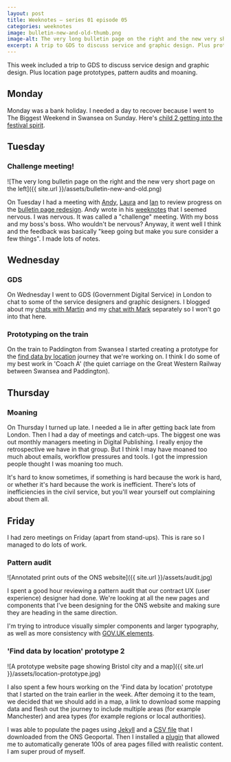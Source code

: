 ```yaml
---
layout: post
title: Weeknotes – series 01 episode 05
categories: weeknotes
image: bulletin-new-and-old-thumb.png
image-alt: The very long bulletin page on the right and the new very short page on the left
excerpt: A trip to GDS to discuss service and graphic design. Plus prototypes, pattern audits and moaning.
---
```


<p class="lede">This week included a trip to GDS to discuss service design and graphic design. Plus location page prototypes, pattern audits and moaning.</p>

## Monday

Monday was a bank holiday. I needed a day to recover because I went to The Biggest Weekend in Swansea on Sunday. Here's [child 2 getting into the festival spirit](https://www.instagram.com/p/BjT41n4BVTY/?taken-by=benjystanton).

## Tuesday

### Challenge meeting!

![The very long bulletin page on the right and the new very short page on the left]({{ site.url }}/assets/bulletin-new-and-old.png)

On Tuesday I had a meeting with [Andy](https://twitter.com/mr_dudders), [Laura](https://twitter.com/lauradee) and [Ian](https://twitter.com/iankent) to review progress on the [bulletin page redesign](http://www.benjystanton.co.uk/dp-prototype-kit/sprint/25/crime-overview/). Andy wrote in his [weeknotes](http://mrdudders.posthaven.com/week-notes-spring-special) that I seemed nervous. I was nervous. It was called a "challenge" meeting. With my boss and my boss's boss. Who wouldn't be nervous? Anyway, it went well I think and the feedback was basically "keep going but make you sure consider a few things". I made lots of notes.

## Wednesday

### GDS

On Wednesday I went to GDS (Government Digital Service) in London to chat to some of the service designers and graphic designers. I blogged about my [chats with Martin](/blog/how-to-start-a-service-design-community) and my [chat with Mark](/blog/kicking-things-off-with-the-graphic-design-team) separately so I won't go into that here.

### Prototyping on the train

On the train to Paddington from Swansea I started creating a prototype for the [find data by location](http://www.benjystanton.co.uk/dp-prototype-kit/sprint/25/geography/local-authorities/bristol/) journey that we're working on. I think I do some of my best work in 'Coach A' (the quiet carriage on the Great Western Railway between Swansea and Paddington).

## Thursday

### Moaning

On Thursday I turned up late. I needed a lie in after getting back late from London. Then I had a day of meetings and catch-ups. The biggest one was out monthly managers meeting in Digital Publishing. I really enjoy the retrospective we have in that group. But I think I may have moaned too much about emails, workflow pressures and tools. I got the impression people thought I was moaning too much.

It's hard to know sometimes, if something is hard because the work is hard, or whether it's hard because the work is inefficient. There's lots of inefficiencies in the civil service, but you'll wear yourself out complaining about them all.

## Friday

I had zero meetings on Friday (apart from stand-ups). This is rare so I managed to do lots of work.

### Pattern audit

![Annotated print outs of the ONS website]({{ site.url }}/assets/audit.jpg)

I spent a good hour reviewing a pattern audit that our contract UX (user experience) designer had done. We're looking at all the new pages and components that I've been designing for the ONS website and making sure they are heading in the same direction.

I'm trying to introduce visually simpler components and larger typography, as well as more consistency with [GOV.UK elements](https://govuk-elements.herokuapp.com/).

### 'Find data by location' prototype 2

![A prototype website page showing Bristol city and a map]({{ site.url }}/assets/location-prototype.jpg)

I also spent a few hours working on the 'Find data by location' prototype that I started on the train earlier in the week. After demoing it to the team, we decided that we should add in a map, a link to download some mapping data and flesh out the journey to include multiple areas (for example Manchester) and area types (for example regions or local authorities).

I was able to populate the pages using [Jekyll](https://jekyllrb.com/) and a [CSV file](http://geoportal.statistics.gov.uk/datasets/local-authority-districts-december-2017-names-and-codes-in-the-united-kingdom) that I downloaded from the ONS Geoportal. Then I installed a [plugin](https://github.com/avillafiorita/jekyll-datapage_gen/) that allowed me to automatically generate 100s of area pages filled with realistic content. I am super proud of myself.
